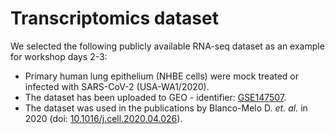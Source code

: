 # Transcriptomics dataset

We selected the following publicly available RNA-seq dataset as an example for workshop days 2-3:

* Primary human lung epithelium (NHBE cells) were mock treated or infected with SARS-CoV-2 (USA-WA1/2020).
* The dataset has been uploaded to GEO - identifier: [GSE147507](https://www.ncbi.nlm.nih.gov/geo/query/acc.cgi?acc=GSE147507).
* The dataset was used in the publications by Blanco-Melo D. _et. al._ in 2020 (doi: [10.1016/j.cell.2020.04.026](https://doi.org/10.1016/j.cell.2020.04.026)). 
